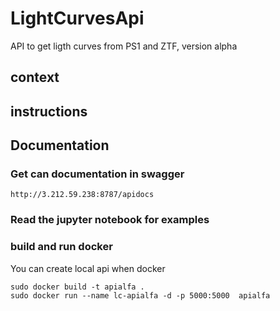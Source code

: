 # LightCurvesApi
API to get ligth curves from PS1 and ZTF, version alpha

## context

## instructions

## Documentation

### Get can documentation in swagger

```
http://3.212.59.238:8787/apidocs

```

### Read the jupyter notebook for examples

### build and run docker

You can create local api when docker

```
sudo docker build -t apialfa .
sudo docker run --name lc-apialfa -d -p 5000:5000  apialfa
```
